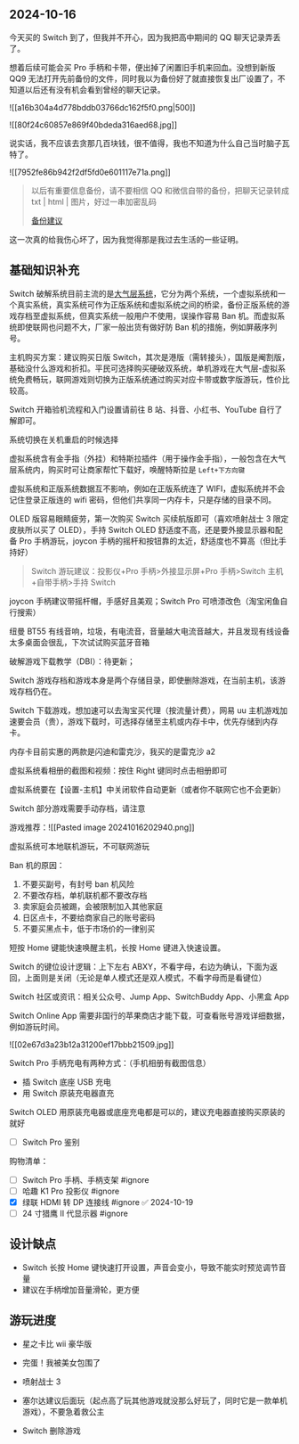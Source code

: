 ## 2024-10-16

今天买的 Switch 到了，但我并不开心，因为我把高中期间的 QQ 聊天记录弄丢了。

想着后续可能会买 Pro 手柄和卡带，便出掉了闲置旧手机来回血。没想到新版 QQ9 无法打开先前备份的文件，同时我以为备份好了就直接恢复出厂设置了，不知道以后还有没有机会看到曾经的聊天记录。

![[a16b304a4d778bddb03766dc162f5f0.png|500]]

![[80f24c60857e869f40bdeda316aed68.jpg]]

说实话，我不应该去贪那几百块钱，很不值得，我也不知道为什么自己当时脑子瓦特了。

![[7952fe86b942f2df5fd0e601117e71a.png]]

> 以后有重要信息备份，请不要相信 QQ 和微信自带的备份，把聊天记录转成 txt | html | 图片，好过一串加密乱码
> 
> [备份建议](https://github.com/gyakkun/qq-mht2html)

这一次真的给我伤心坏了，因为我觉得那是我过去生活的一些证明。

## 基础知识补充

Switch 破解系统目前主流的是[大气层系统](https://github.com/Atmosphere-NX/Atmosphere)，它分为两个系统，一个虚拟系统和一个真实系统，真实系统可作为正版系统和虚拟系统之间的桥梁，备份正版系统的游戏存档至虚拟系统，但真实系统一般用户不使用，误操作容易 Ban 机。而虚拟系统即使联网也问题不大，厂家一般出货有做好防 Ban 机的措施，例如屏蔽序列号。

主机购买方案：建议购买日版 Switch，其次是港版（需转接头），国版是阉割版，基础没什么游戏和折扣。平民可选择购买硬破双系统，单机游戏在大气层-虚拟系统免费畅玩，联网游戏则切换为正版系统通过购买对应卡带或数字版游玩，性价比较高。

Switch 开箱验机流程和入门设置请前往 B 站、抖音、小红书、YouTube 自行了解即可。

系统切换在关机重启的时候选择

虚拟系统含有金手指（外挂）和特斯拉插件（用于操作金手指），一般包含在大气层系统内，购买时可让商家帮忙下载好，唤醒特斯拉是 `Left+下方向键`

虚拟系统和正版系统数据互不影响，例如在正版系统连了 WIFI，虚拟系统并不会记住登录正版连的 wifi 密码，但他们共享同一内存卡，只是存储的目录不同。

OLED 版容易眼睛疲劳，第一次购买 Switch 买续航版即可（喜欢喷射战士 3 限定皮肤所以买了 OLED），手持 Switch OLED 舒适度不高，还是要外接显示器和配备 Pro 手柄游玩，joycon 手柄的摇杆和按钮靠的太近，舒适度也不算高（但比手持好）

> Switch 游玩建议：投影仪+Pro 手柄>外接显示屏+Pro 手柄>Switch 主机+自带手柄>手持 Switch

joycon 手柄建议带摇杆帽，手感好且美观；Switch Pro 可喷漆改色（淘宝闲鱼自行搜索）

纽曼 BT55 有线音响，垃圾，有电流音，音量越大电流音越大，并且发现有线设备太多桌面会很乱，下次试试购买蓝牙音箱

破解游戏下载教学（DBI）：待更新；

Switch 游戏存档和游戏本身是两个存储目录，即使删除游戏，在当前主机，该游戏存档仍在。

Switch 下载游戏，想加速可以去淘宝买代理（按流量计费），网易 uu 主机游戏加速要会员（贵），游戏下载时，可选择存储至主机或内存卡中，优先存储到内存卡。

内存卡目前实惠的两款是闪迪和雷克沙，我买的是雷克沙 a2

虚拟系统看相册的截图和视频：按住 Right 键同时点击相册即可

虚拟系统要在【设置-主机】中关闭软件自动更新（或者你不联网它也不会更新）

Switch 部分游戏需要手动存档，请注意

游戏推荐：![[Pasted image 20241016202940.png]]

虚拟系统可本地联机游玩，不可联网游玩

Ban 机的原因：
1. 不要买副号，有封号 ban 机风险
2. 不要改存档，单机联机都不要改存档
3. 卖家庭会员被踢，会被限制加入其他家庭
4. 日区点卡，不要给商家自己的账号密码
5. 不要买黑点卡，低于市场价的一律别买

短按 Home 键能快速唤醒主机，长按 Home 键进入快速设置。

Switch 的键位设计逻辑：上下左右 ABXY，不看字母，右边为确认，下面为返回，上面则是关闭（无论是单人模式还是双人模式，不看字母而是看键位）

Switch 社区或资讯：相关公众号、Jump App、SwitchBuddy App、小黑盒 App

Switch Online App 需要非国行的苹果商店才能下载，可查看账号游戏详细数据，例如游玩时间。

![[02e67d3a23b12a31200ef17bbb21509.jpg]]

Switch Pro 手柄充电有两种方式：（手机相册有截图信息）
- 插 Switch 底座 USB 充电
- 用 Switch 原装充电器直充

Switch OLED 用原装充电器或底座充电都是可以的，建议充电器直接购买原装的就好

- [ ] Switch Pro 鉴别

购物清单：
- [ ] Switch Pro 手柄、手柄支架 #ignore 
- [ ] 哈趣 K1 Pro 投影仪 #ignore 
- [x] 绿联 HDMI 转 DP 连接线 #ignore ✅ 2024-10-19
- [ ] 24 寸猎鹰 II 代显示器 #ignore 

## 设计缺点

- Switch 长按 Home 键快速打开设置，声音会变小，导致不能实时预览调节音量
- 建议在手柄增加音量滑轮，更方便

## 游玩进度

- 星之卡比 wii 豪华版
- 完蛋！我被美女包围了
- 喷射战士 3


- 塞尔达建议后面玩（起点高了玩其他游戏就没那么好玩了，同时它是一款单机游戏），不要急着救公主
- Switch 删除游戏
